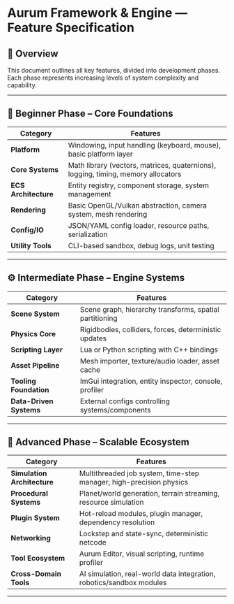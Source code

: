 ﻿# Aurum Framework & Engine — Feature Specification

## 📘 Overview
This document outlines all key features, divided into development phases.  
Each phase represents increasing levels of system complexity and capability.

---

## 🧱 Beginner Phase – Core Foundations

| Category | Features |
|-----------|-----------|
| **Platform** | Windowing, input handling (keyboard, mouse), basic platform layer |
| **Core Systems** | Math library (vectors, matrices, quaternions), logging, timing, memory allocators |
| **ECS Architecture** | Entity registry, component storage, system management |
| **Rendering** | Basic OpenGL/Vulkan abstraction, camera system, mesh rendering |
| **Config/IO** | JSON/YAML config loader, resource paths, serialization |
| **Utility Tools** | CLI-based sandbox, debug logs, unit testing |

---

## ⚙️ Intermediate Phase – Engine Systems

| Category | Features |
|-----------|-----------|
| **Scene System** | Scene graph, hierarchy transforms, spatial partitioning |
| **Physics Core** | Rigidbodies, colliders, forces, deterministic updates |
| **Scripting Layer** | Lua or Python scripting with C++ bindings |
| **Asset Pipeline** | Mesh importer, texture/audio loader, asset cache |
| **Tooling Foundation** | ImGui integration, entity inspector, console, profiler |
| **Data-Driven Systems** | External configs controlling systems/components |

---

## 🚀 Advanced Phase – Scalable Ecosystem

| Category | Features |
|-----------|-----------|
| **Simulation Architecture** | Multithreaded job system, time-step manager, high-precision physics |
| **Procedural Systems** | Planet/world generation, terrain streaming, resource simulation |
| **Plugin System** | Hot-reload modules, plugin manager, dependency resolution |
| **Networking** | Lockstep and state-sync, deterministic netcode |
| **Tool Ecosystem** | Aurum Editor, visual scripting, runtime profiler |
| **Cross-Domain Tools** | AI simulation, real-world data integration, robotics/sandbox modules |

---
